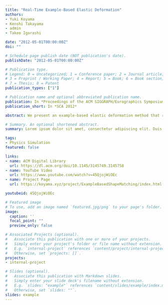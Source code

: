 ```yaml
---
title: "Real-Time Example-Based Elastic Deformation"
authors:
- Yuki Koyama
- Kenshi Takayama
- admin
- Takeo Igarashi

date: "2012-05-01T00:00:00Z"
doi: ""

# Schedule page publish date (NOT publication's date).
publishDate: "2012-05-01T00:00:00Z"

# Publication type.
# Legend: 0 = Uncategorized; 1 = Conference paper; 2 = Journal article;
# 3 = Preprint / Working Paper; 4 = Report; 5 = Book; 6 = Book section;
# 7 = Thesis; 8 = Patent
publication_types: ["1"]

# Publication name and optional abbreviated publication name.
publication: In *Proceedings of the ACM SIGGRAPH/Eurographics Symposium on Computer Animation (SCA 2012)*
publication_short: In *SCA 2012*

abstract: We present an example-based elastic deformation method that runs in real time. Example-based elastic deformation was originally presented by Martin et al. [MTGG11], where an artist can intuitively control elastic material behaviors by simply giving example poses. Their FEM-based approach is, however, computationally expensive requiring nonlinear optimization, which hinders its use in real-time applications such as games. Our contribution is to formulate an analogous concept using the shape matching framework, which is fast, robust, and easy to implement. The key observation is that each overlapping local region's right stretch tensor obtained by polar decomposition is a natural choice for a deformation descriptor. This descriptor allows us to represent the pose space as a linear blending of examples. At each time step, the current deformation descriptor is linearly projected onto the example manifold, and then used to modify the rest shape of each local region when computing goal positions. Our approach is two orders of magnitude faster than Martin et al.'s approach while producing comparable example-based elastic deformations.

# Summary. An optional shortened abstract.
summary: Lorem ipsum dolor sit amet, consectetur adipiscing elit. Duis posuere tellus ac convallis placerat. Proin tincidunt magna sed ex sollicitudin condimentum.

tags:
- Physics Simulation
featured: false

links:
- name: ACM Digital Library
  url: https://dl.acm.org/doi/10.1145/3145749.3145758
- name: YouTube Video
  url: https://www.youtube.com/watch?v=45QjojWiOEc
- name: Project Page
  url: https://koyama.xyz/project/ExampleBasedShapeMatching/index.html

youtubeid: 45QjojWiOEc

# Featured image
# To use, add an image named `featured.jpg/png` to your page's folder. 
image:
  caption: ''
  focal_point: ""
  preview_only: false

# Associated Projects (optional).
#   Associate this publication with one or more of your projects.
#   Simply enter your project's folder or file name without extension.
#   E.g. `internal-project` references `content/project/internal-project/index.md`.
#   Otherwise, set `projects: []`.
projects:
- internal-project

# Slides (optional).
#   Associate this publication with Markdown slides.
#   Simply enter your slide deck's filename without extension.
#   E.g. `slides: "example"` references `content/slides/example/index.md`.
#   Otherwise, set `slides: ""`.
slides: example
---
```


